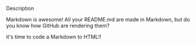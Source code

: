 Description

Markdown is awesome! All your README.md are made in Markdown, but do you know how GitHub are rendering them?

it's time to code a Markdown to HTML!!
